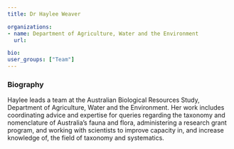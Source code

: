 ```yaml
---
title: Dr Haylee Weaver

organizations:
- name: Department of Agriculture, Water and the Environment
  url:

bio:
user_groups: ["Team"]
---
```


### Biography

Haylee leads a team at the Australian Biological Resources Study, Department of Agriculture, Water and the Environment. Her work includes coordinating advice and expertise for queries regarding the taxonomy and nomenclature of Australia’s fauna and flora, administering a research grant program, and working with scientists to improve capacity in, and increase knowledge of, the field of taxonomy and systematics.
